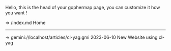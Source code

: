 Hello, this is the head of your gophermap page, you can
customize it how you want !

=> /index.md Home

------------------------------------------------------------------
=> gemini://localhost/articles/cl-yag.gmi 2023-06-10 New Website using cl-yag
